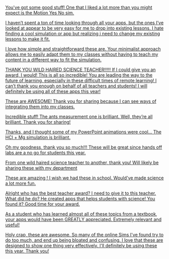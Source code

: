 [You've got some good stuff! One that I liked a lot more than you might expect is the Motion Yes No sim.](https://www.reddit.com/r/ScienceTeachers/comments/i9qvly/high_school_physics_resource_sharing/g1hs7jt/?context=3)

[I haven’t spent a ton of time looking through all your apps, but the ones I’ve looked at appear to be very easy for me to drop into existing lessons. I hate finding a cool simulation or app but realizing i need to change my existing lessons to make it fit.](https://www.reddit.com/r/ScienceTeachers/comments/i97fhl/i_cleaned_up_some_more_science_apps_ive_used_in/g1fvrwy/?context=3)

[I love how simple and straightforward these are. Your minimalist approach allows me to easily adapt them to my classes without having to teach my content in a different way to fit the simulation.](https://www.reddit.com/r/ScienceTeachers/comments/i97fhl/i_cleaned_up_some_more_science_apps_ive_used_in/g1foeih/?context=3)

[THANK YOU WILD HAIRED SCIENCE TEACHER!!!!! If I could give you an award, I would! This is all so incredible! You are leading the way to the future of learning, especially in these difficult times of remote learning! I can’t thank you enough on behalf of all teachers and students! I will definitely be using all of these apps this year!](https://www.reddit.com/r/education/comments/i931y7/more_science_apps_i_made_for_everyone_to_use_for/g1f7jzf/?context=3)

[These are AWESOME! Thank you for sharing because I can see ways of integrating them into my classes.](https://www.reddit.com/r/ScienceTeachers/comments/i97fhl/i_cleaned_up_some_more_science_apps_ive_used_in/g1dz74m/?context=3)

[Incredible stuff! The ants measurement one is brilliant. Well, they’re all brilliant. Thank you for sharing!](https://www.reddit.com/r/teaching/comments/i51m80/with_so_many_classes_being_remote_i_wanted_to_do/g0ooexy/?context=3)

[Thanks, and I thought some of my PowerPoint animations were cool... The HCl + Mg simulation is brilliant.](https://www.reddit.com/r/teachingresources/comments/i4wqko/with_so_many_classes_being_remote_i_wanted_to_do/g0nq0gv/?context=3)

[Oh my goodness, thank you so much!!! These will be great since hands off labs are a no go for students this year.](https://www.reddit.com/r/Physics/comments/i4wwky/ive_been_making_physics_apps_for_my_own_classroom/g0mv1je/?context=3)

[From one wild haired science teacher to another, thank you! Will likely be sharing these with my department](https://www.reddit.com/r/Physics/comments/i4wwky/ive_been_making_physics_apps_for_my_own_classroom/g0ldhs4/?context=3)

[These are amazing ! I wish we had these in school. Would've made science a lot more fun.](https://www.reddit.com/r/biology/comments/im3iey/ive_been_making_apps_for_my_own_class_for_years/g3ywi40/)

[Alright who has the best teacher award? I need to give it to this teacher. What did he do? He created apps that helps students with science! You found it? Good time for your award.](https://www.reddit.com/r/biology/comments/im3iey/ive_been_making_apps_for_my_own_class_for_years/g3yop6d/)

[As a student who has learned almost all of these topics from a textbook, your apps would have been GREATLY appreciated. Extremely relevant and useful!](https://www.reddit.com/r/biology/comments/im3iey/ive_been_making_apps_for_my_own_class_for_years/g3yxzqj/)

[Holy crap, these are awesome. So many of the online Sims I've found try to do too much, and end up being bloated and confusing. I love that these are designed to show one thing very effectively. I'll definitely be using these this year. Thank you!](https://www.reddit.com/r/ScienceTeachers/comments/1my691q/new_bio_chem_and_physics_simulations_and_some/naapf3w/)
